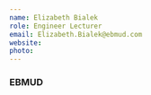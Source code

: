 ```yaml
---
name: Elizabeth Bialek
role: Engineer Lecturer
email: Elizabeth.Bialek@ebmud.com
website: 
photo: 
---
```

### EBMUD